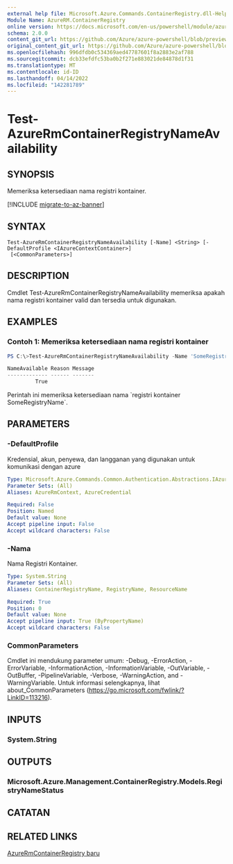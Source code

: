 ```yaml
---
external help file: Microsoft.Azure.Commands.ContainerRegistry.dll-Help.xml
Module Name: AzureRM.ContainerRegistry
online version: https://docs.microsoft.com/en-us/powershell/module/azurerm.containerregistry/test-azurermcontainerregistrynameavailability
schema: 2.0.0
content_git_url: https://github.com/Azure/azure-powershell/blob/preview/src/ResourceManager/ContainerRegistry/Commands.ContainerRegistry/help/Test-AzureRmContainerRegistryNameAvailability.md
original_content_git_url: https://github.com/Azure/azure-powershell/blob/preview/src/ResourceManager/ContainerRegistry/Commands.ContainerRegistry/help/Test-AzureRmContainerRegistryNameAvailability.md
ms.openlocfilehash: 996dfdb0c534369aed47787601f8a2883e2af788
ms.sourcegitcommit: dcb33efdfc53ba0b2f271e883021de84878d1f31
ms.translationtype: MT
ms.contentlocale: id-ID
ms.lasthandoff: 04/14/2022
ms.locfileid: "142281789"
---
```

# Test-AzureRmContainerRegistryNameAvailability

## SYNOPSIS
Memeriksa ketersediaan nama registri kontainer.

[!INCLUDE [migrate-to-az-banner](../../includes/migrate-to-az-banner.md)]

## SYNTAX

```
Test-AzureRmContainerRegistryNameAvailability [-Name] <String> [-DefaultProfile <IAzureContextContainer>]
 [<CommonParameters>]
```

## DESCRIPTION
Cmdlet Test-AzureRmContainerRegistryNameAvailability memeriksa apakah nama registri kontainer valid dan tersedia untuk digunakan.

## EXAMPLES

### Contoh 1: Memeriksa ketersediaan nama registri kontainer
```powershell
PS C:\>Test-AzureRmContainerRegistryNameAvailability -Name 'SomeRegistryName'

NameAvailable Reason Message
------------- ------ -------
         True
```

Perintah ini memeriksa ketersediaan nama \`registri kontainer SomeRegistryName\`.

## PARAMETERS

### -DefaultProfile
Kredensial, akun, penyewa, dan langganan yang digunakan untuk komunikasi dengan azure

```yaml
Type: Microsoft.Azure.Commands.Common.Authentication.Abstractions.IAzureContextContainer
Parameter Sets: (All)
Aliases: AzureRmContext, AzureCredential

Required: False
Position: Named
Default value: None
Accept pipeline input: False
Accept wildcard characters: False
```

### -Nama
Nama Registri Kontainer.

```yaml
Type: System.String
Parameter Sets: (All)
Aliases: ContainerRegistryName, RegistryName, ResourceName

Required: True
Position: 0
Default value: None
Accept pipeline input: True (ByPropertyName)
Accept wildcard characters: False
```

### CommonParameters
Cmdlet ini mendukung parameter umum: -Debug, -ErrorAction, -ErrorVariable, -InformationAction, -InformationVariable, -OutVariable, -OutBuffer, -PipelineVariable, -Verbose, -WarningAction, and -WarningVariable. Untuk informasi selengkapnya, lihat about_CommonParameters (https://go.microsoft.com/fwlink/?LinkID=113216).

## INPUTS

### System.String

## OUTPUTS

### Microsoft.Azure.Management.ContainerRegistry.Models.RegistryNameStatus

## CATATAN

## RELATED LINKS

[AzureRmContainerRegistry baru]()

